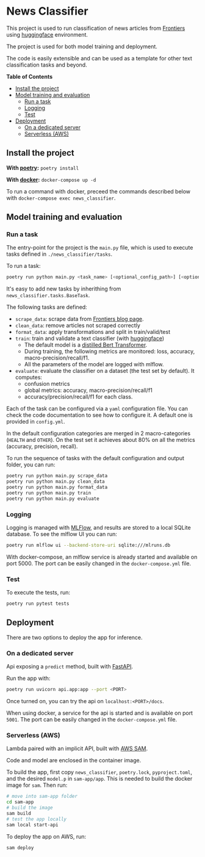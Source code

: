 # News Classifier

This project is used to run classification of news articles from [Frontiers](https://www.frontiersin.org) using [huggingface](https://huggingface.co) environment. 

The project is used for both model training and deployment.

The code is easily extensible and can be used as a template for other text classification tasks and beyond.

**Table of Contents**
- [Install the project](#install-the-project)
- [Model training and evaluation](#model-training-and-evaluation)
    - [Run a task](#run-a-task)
    - [Logging](#logging)
    - [Test](#test)
- [Deployment](#deployment)
    - [On a dedicated server](#on-a-dedicated-server)
    - [Serverless (AWS)](#serverless-aws)

## Install the project

**With [poetry](https://python-poetry.org):** `poetry install`

**With [docker](https://www.docker.com):** `docker-compose up -d`

To run a command with docker, preceed the commands described below with `docker-compose exec news_classifier`.

## Model training and evaluation

### Run a task

The entry-point for the project is the `main.py` file, which is used to execute tasks defined in `./news_classifier/tasks`. 

To run a task:

```bash
poetry run python main.py <task_name> [<optional_config_path>] [<optional_output_dir>]
```


It's easy to add new tasks by inherithing from `news_classifier.tasks.BaseTask`.

The following tasks are defined:
- `scrape_data`: scrape data from [Frontiers blog page](https://blog.frontiersin.org).
- `clean_data`: remove articles not scraped correctly
- `format_data`: apply transformations and split in train/valid/test
- `train`: train and validate a text classifier (with [huggingface](https://huggingface.co))
    - The default model is a [distilled Bert Transformer](https://huggingface.co/distilbert-base-cased).
    - During training, the following metrics are monitored: loss, accuracy, macro-precision/recall/f1.
    - All the parameters of the model are logged with mlflow.
- `evaluate`: evaluate the classifier on a dataset (the test set by default). It computes:
    - confusion metrics
    - global metrics: accuracy, macro-precision/recall/f1
    - accuracy/precision/recall/f1 for each class.

Each of the task can be configured via a `yaml` configuration file. You can check the code documentation to see how to configure it. A default one is provided in `config.yml`.

In the default configuration categories are merged in 2 macro-categories (`HEALTH` and `OTHER`). On the test set it achieves about 80% on all the metrics (accuracy, precision, recall).

To run the sequence of tasks with the default configuration and output folder, you can run:

```bash
poetry run python main.py scrape_data
poetry run python main.py clean_data
poetry run python main.py format_data
poetry run python main.py train
poetry run python main.py evaluate
```

### Logging 

Logging is managed with [MLFlow](https://mlflow.org/docs/latest/tracking.html), and results are stored to a local SQLite database. 
To see the mlflow UI you can run:
```bash
poetry run mlflow ui --backend-store-uri sqlite:///mlruns.db
```

With docker-compose, an mlflow service is already started and available on port 5000. 
The port can be easily changed in the `docker-compose.yml` file.

### Test

To execute the tests, run: 

```bash
poetry run pytest tests
```

## Deployment

There are two options to deploy the app for inference.

### On a dedicated server

Api exposing a `predict` method, built with [FastAPI](https://fastapi.tiangolo.com).

Run the app with: 
```bash
poetry run uvicorn api.app:app --port <PORT>
```

Once turned on, you can try the api on `localhost:<PORT>/docs`.

When using docker, a service for the api is started and is available on port `5001`.
The port can be easily changed in the `docker-compose.yml` file.

### Serverless (AWS)

Lambda paired with an implicit API, built with [AWS SAM](https://aws.amazon.com/serverless/sam/). 

Code and model are enclosed in the container image. 


To build the app, first copy `news_classifier`, `poetry.lock`, `pyproject.toml`, and the desired `model.p` in `sam-app/app`. This is needed to build the docker image for `sam`. Then run:

```bash
# move into sam-app folder
cd sam-app
# build the image
sam build
# test the app locally
sam local start-api
```

To deploy the app on AWS, run:
```bash
sam deploy
```
